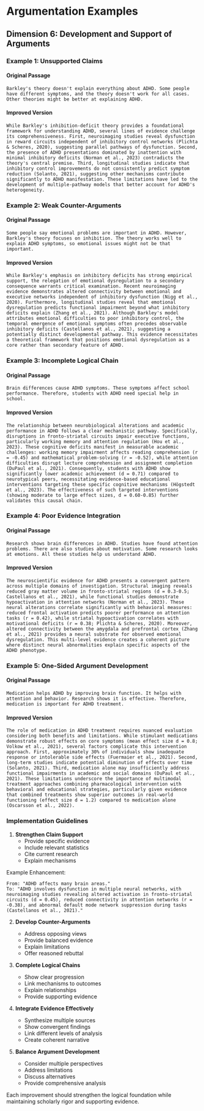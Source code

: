 # Argumentation Examples
## Dimension 6: Development and Support of Arguments

### Example 1: Unsupported Claims

#### Original Passage
```
Barkley's theory doesn't explain everything about ADHD. Some people have different symptoms, and the theory doesn't work for all cases. Other theories might be better at explaining ADHD.
```

#### Improved Version
```
While Barkley's inhibition-deficit theory provides a foundational framework for understanding ADHD, several lines of evidence challenge its comprehensiveness. First, neuroimaging studies reveal dysfunction in reward circuits independent of inhibitory control networks (Plichta & Scheres, 2020), suggesting parallel pathways of dysfunction. Second, the presence of ADHD presentations dominated by inattention with minimal inhibitory deficits (Norman et al., 2023) contradicts the theory's central premise. Third, longitudinal studies indicate that inhibitory control improvements do not consistently predict symptom reduction (Solanto, 2021), suggesting other mechanisms contribute significantly to ADHD manifestation. These limitations have led to the development of multiple-pathway models that better account for ADHD's heterogeneity.
```

### Example 2: Weak Counter-Arguments

#### Original Passage
```
Some people say emotional problems are important in ADHD. However, Barkley's theory focuses on inhibition. The theory works well to explain ADHD symptoms, so emotional issues might not be that important.
```

#### Improved Version
```
While Barkley's emphasis on inhibitory deficits has strong empirical support, the relegation of emotional dysregulation to a secondary consequence warrants critical examination. Recent neuroimaging evidence demonstrates altered connectivity between emotional and executive networks independent of inhibitory dysfunction (Nigg et al., 2020). Furthermore, longitudinal studies reveal that emotional dysregulation predicts functional impairment beyond what inhibitory deficits explain (Zhang et al., 2021). Although Barkley's model attributes emotional difficulties to poor inhibitory control, the temporal emergence of emotional symptoms often precedes observable inhibitory deficits (Castellanos et al., 2021), suggesting a potentially distinct developmental pathway. This evidence necessitates a theoretical framework that positions emotional dysregulation as a core rather than secondary feature of ADHD.
```

### Example 3: Incomplete Logical Chain

#### Original Passage
```
Brain differences cause ADHD symptoms. These symptoms affect school performance. Therefore, students with ADHD need special help in school.
```

#### Improved Version
```
The relationship between neurobiological alterations and academic performance in ADHD follows a clear mechanistic pathway. Specifically, disruptions in fronto-striatal circuits impair executive functions, particularly working memory and attention regulation (Hou et al., 2023). These cognitive deficits manifest in measurable academic challenges: working memory impairment affects reading comprehension (r = -0.45) and mathematical problem-solving (r = -0.52), while attention difficulties disrupt lecture comprehension and assignment completion (DuPaul et al., 2021). Consequently, students with ADHD show significantly lower academic achievement (d = 0.71) compared to neurotypical peers, necessitating evidence-based educational interventions targeting these specific cognitive mechanisms (Högstedt et al., 2023). The effectiveness of such targeted interventions (showing moderate to large effect sizes, d = 0.60-0.85) further validates this causal chain.
```

### Example 4: Poor Evidence Integration

#### Original Passage
```
Research shows brain differences in ADHD. Studies have found attention problems. There are also studies about motivation. Some research looks at emotions. All these studies help us understand ADHD.
```

#### Improved Version
```
The neuroscientific evidence for ADHD presents a convergent pattern across multiple domains of investigation. Structural imaging reveals reduced gray matter volume in fronto-striatal regions (d = 0.3-0.5; Castellanos et al., 2021), while functional studies demonstrate hypoactivation in attention networks (Norman et al., 2023). These neural alterations correlate significantly with behavioral measures: reduced frontal activation predicts poorer performance on attention tasks (r = 0.42), while striatal hypoactivation correlates with motivational deficits (r = 0.38; Plichta & Scheres, 2020). Moreover, altered connectivity between the amygdala and prefrontal cortex (Zhang et al., 2021) provides a neural substrate for observed emotional dysregulation. This multi-level evidence creates a coherent picture where distinct neural abnormalities explain specific aspects of the ADHD phenotype.
```

### Example 5: One-Sided Argument Development

#### Original Passage
```
Medication helps ADHD by improving brain function. It helps with attention and behavior. Research shows it is effective. Therefore, medication is important for ADHD treatment.
```

#### Improved Version
```
The role of medication in ADHD treatment requires nuanced evaluation considering both benefits and limitations. While stimulant medications demonstrate robust effects on core symptoms (mean effect size d = 0.8; Volkow et al., 2021), several factors complicate this intervention approach. First, approximately 30% of individuals show inadequate response or intolerable side effects (Fuermaier et al., 2021). Second, long-term studies indicate potential diminution of effects over time (Solanto, 2021). Third, medication alone may insufficiently address functional impairments in academic and social domains (DuPaul et al., 2021). These limitations underscore the importance of multimodal treatment approaches combining pharmacological intervention with behavioral and educational strategies, particularly given evidence that combined treatments show superior outcomes in real-world functioning (effect size d = 1.2) compared to medication alone (Oscarsson et al., 2022).
```

### Implementation Guidelines

1. **Strengthen Claim Support**
   - Provide specific evidence
   - Include relevant statistics
   - Cite current research
   - Explain mechanisms

Example Enhancement:
```
From: "ADHD affects many brain areas."
To: "ADHD involves dysfunction in multiple neural networks, with neuroimaging studies revealing altered activation in fronto-striatal circuits (d = 0.45), reduced connectivity in attention networks (r = -0.38), and abnormal default mode network suppression during tasks (Castellanos et al., 2021)."
```

2. **Develop Counter-Arguments**
   - Address opposing views
   - Provide balanced evidence
   - Explain limitations
   - Offer reasoned rebuttal

3. **Complete Logical Chains**
   - Show clear progression
   - Link mechanisms to outcomes
   - Explain relationships
   - Provide supporting evidence

4. **Integrate Evidence Effectively**
   - Synthesize multiple sources
   - Show convergent findings
   - Link different levels of analysis
   - Create coherent narrative

5. **Balance Argument Development**
   - Consider multiple perspectives
   - Address limitations
   - Discuss alternatives
   - Provide comprehensive analysis

Each improvement should strengthen the logical foundation while maintaining scholarly rigor and supporting evidence.
